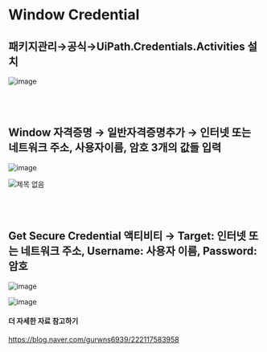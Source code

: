 # Window Credential


## 패키지관리→공식→UiPath.Credentials.Activities 설치

![image](https://user-images.githubusercontent.com/34564706/96421976-6bbac880-1232-11eb-95b7-289cbcce5a7a.png)

<br><br>

## Window 자격증명 → 일반자격증명추가 → 인터넷 또는 네트워크 주소, 사용자이름, 암호 3개의 값들 입력

![image](https://user-images.githubusercontent.com/34564706/96422092-8e4ce180-1232-11eb-94d7-7d807026728a.png)

![제목 없음](https://user-images.githubusercontent.com/34564706/96422276-c6542480-1232-11eb-8bd6-feb6cb554031.jpg)

<br><br>

##  Get Secure Credential 액티비티 → Target: 인터넷 또는 네트워크 주소, Username: 사용자 이름, Password: 암호

![image](https://user-images.githubusercontent.com/34564706/96422459-00252b00-1233-11eb-88e0-6c33b72e5dd6.png)

![image](https://user-images.githubusercontent.com/34564706/96422496-0ca98380-1233-11eb-81c4-d1e346d726c5.png)



#### 더 자세한 자료 참고하기
https://blog.naver.com/gurwns6939/222117583958